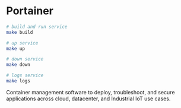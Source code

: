 # Portainer

```bash
# build and run service
make build 

# up service 
make up 

# down service 
make down 

# logs service 
make logs
```

Container management software to deploy, troubleshoot, and secure applications across cloud, datacenter, and Industrial IoT use cases.

